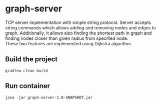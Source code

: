 # graph-server

TCP server implementation with simple string protocol.
Server accepts string commands which allows adding and removing nodes and edges to graph. 
Additionally, it allows also finding the shortest path in graph and finding nodes closer than given radius from specified node.  
These two features are implemented using Dijkstra algorithm.

## Build the project
```
gradlew clean build
```
## Run container
```
java -jar graph-server-1.0-SNAPSHOT.jar
```
